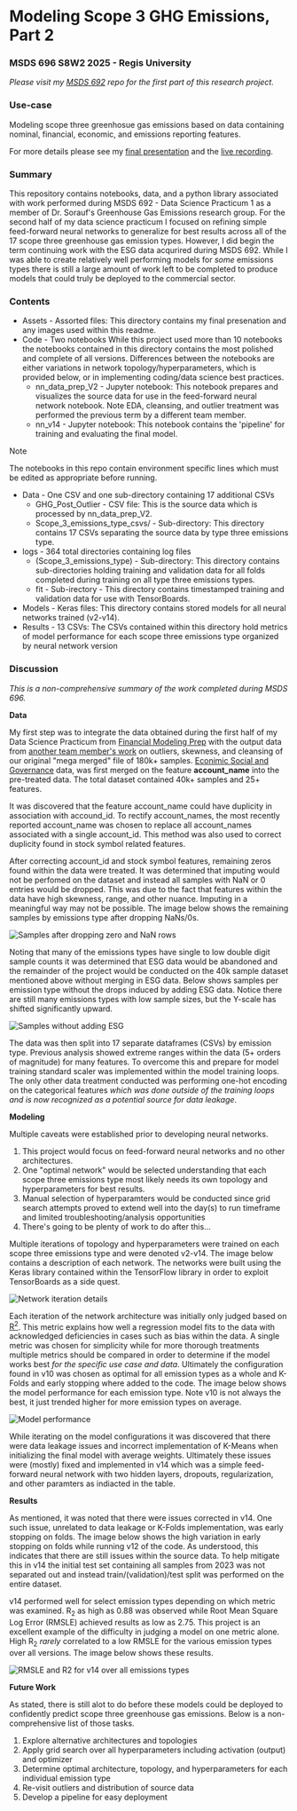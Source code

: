 # Modeling Scope 3 GHG Emissions, Part 2 
### MSDS 696 S8W2 2025 - Regis University

*Please visit my [MSDS 692](https://github.com/JusSnP/MSDS696_GHG) repo for the first part of this research project.*

### Use-case

Modeling scope three greenhosue gas emissions based on data containing nominal, financial, economic, and emissions reporting features.

For more details please see my [final presentation](/Assets/GHG_MSDS696.pptx) and the [live recording](https://github.com/Regis-University-Data-Science/Practicum-Showcase).
 
### Summary  
This repository contains notebooks, data, and a python library associated with work performed during MSDS 692 - Data Science Practicum 1 as a member of Dr. Sorauf's Greenhouse Gas Emissions research group. For the second half of my data science practicum I focused on refining simple feed-forward neural networks to generalize for best results across all of the 17 scope three greenhouse gas emission types. However, I did begin the term continuing work with the ESG data acqurired during MSDS 692. While I was able to create relatively well performing models for _some_ emissions types there is still a large amount of work left to be completed to produce models that could truly be deployed to the commercial sector. 

### Contents

* Assets - Assorted files: This directory contains my final presenation and any images used within this readme.
* Code - Two notebooks
  While this project used more than 10 notebooks the notebooks contained in this directory contains the most polished and complete of all versions. Differences between the notebooks are either variations in network topology/hyperparameters, which is provided below, or in implementing coding/data science best practices.
    * nn_data_prep_V2 - Jupyter notebook: This notebook prepares and visualizes the source data for use in the feed-forward neural network notebook. Note EDA, cleansing, and outlier treatment was performed the previous term by a different team member. 
    * nn_v14 - Jupyter notebook: This notebook contains the 'pipeline' for training and evaluating the final model.
>[!NOTE]
>The notebooks in this repo contain environment specific lines which must be edited as appropriate before running.
* Data - One CSV and one sub-directory containing 17 additional CSVs 
    * GHG_Post_Outlier - CSV file: This is the source data which is processed by nn_data_prep_V2.
    * Scope_3_emissions_type_csvs/ - Sub-directory: This directory contains 17 CSVs separating the source data by type three emissions type. 
* logs - 364 total directories containing log files
    * (Scope_3_emissions_type) - Sub-directory: This directory contains sub-directories holding training and validation data for all folds completed during training on all type three emissions types.
    * fit - Sub-irectory - This directory contains timestamped training and validation data for use with TensorBoards.
* Models - Keras files: This directory contains stored models for all neural networks trained (v2-v14).
* Results - 13 CSVs: The CSVs contained within this directory hold metrics of model performance for each scope three emissions type organized by neural network version 

### Discussion

_This is a non-comprehensive summary of the work completed during MSDS 696._

**Data**

My first step was to integrate the data obtained during the first half of my Data Science Practicum from [Financial Modeling Prep](https://site.financialmodelingprep.com/) with the output data from [another team member's work](https://github.com/julieanneco/Scope3_Emissions) on outliers, skewness, and cleansing of our original "mega merged" file of 180k+ samples. [Econimic Social and Governance](https://greenly.earth/en-us/blog/company-guide/what-is-esg-data-and-how-to-use-it) data, was first merged on the feature **account_name** into the pre-treated data. The total dataset contained 40k+ samples and 25+ features. 

It was discovered that the feature account_name could have duplicity in association with accound_id. To rectify account_names, the most recently reported account_name was chosen to replace all account_names associated with a single account_id. This method was also used to correct duplicity found in stock symbol related features. 

After correcting account_id and stock symbol features, remaining zeros found within the data were treated. It was determined that imputing would not be perfomed on the dataset and instead all samples with NaN or 0 entries would be dropped. This was due to the fact that features within the data have high skewness, range, and other nuance. Imputing in a meaningful way may not be possible. The image below shows the remaining samples by emissions type after dropping NaNs/0s.

![Samples after dropping zero and NaN rows](/Assets/counts_with_ESG.png)

Noting that many of the emissions types have single to low double digit sample counts it was determined that ESG data would be abandoned and the remainder of the project would be conducted on the 40k sample dataset mentioned above without merging in ESG data. Below shows samples per emission type without the drops induced by adding ESG data. Notice there are still many emissions types with low sample sizes, but the Y-scale has shifted significantly upward.

![Samples without adding ESG](/Assets/counts_withoutESG.png)

The data was then split into 17 separate dataframes (CSVs) by emission type. Previous analysis showed extreme ranges within the data (5+ orders of magnitude) for many features. To overcome this and prepare for model training standard scaler was implemented within the model training loops. The only other data treatment conducted was performing one-hot encoding on the categorical features _which was done outside of the training loops and is now recognized as a potential source for data leakage_.

**Modeling**

Multiple caveats were established prior to developing neural networks.

1) This project would focus on feed-forward neural networks and no other architectures.
2) One "optimal network" would be selected understanding that each scope three emissions type most likely needs its own topology and hyperparameters for best results.
3) Manual selection of hyperparamters would be conducted since grid search attempts proved to extend well into the day(s) to run timeframe and limited troubleshooting/analysis opportunities
4) There's going to be plenty of work to do after this...

Multiple iterations of topology and hyperparameters were trained on each scope three emissions type and were denoted v2-v14. The image below contains a description of each network. The networks were built using the Keras library contained within the TensorFlow library in order to exploit TensorBoards as a side quest. 
 
![Network iteration details](/Assets/networks.png)
 
Each iteration of the network architecture was initially only judged based on [R<sup>2</sup>](https://statisticsbyjim.com/glossary/r-squared/). This metric explains how well a regression model fits to the data with acknowledged deficiencies in cases such as bias within the data. A single metric was chosen for simplicity while for more thorough treatments multiple metrics should be compared in order to determine if the model works best _for the specific use case and data_. Ultimately the configuration found in v10 was chosen as optimal for all emission types as a whole and K-Folds and early stopping where added to the code. The image below shows the model performance for each emission type. Note v10 is not always the best, it just trended higher for more emission types on average.

![Model performance](/Assets/network_performance.png)

While iterating on the model configurations it was discovered that there were data leakage issues and incorrect implementation of K-Means when initializing the final model with average weights. Ultimately these issues were (mostly) fixed and implemented in v14 which was a simple feed-forward neural network with two hidden layers, dropouts, regularization, and other paramters as indiacted in the table. 

**Results**

As mentioned, it was noted that there were issues corrected in v14. One such issue, unrelated to data leakage or K-Folds implementation, was early stopping on folds. The image below shows the high variation in early stopping on folds while running v12 of the code. As understood, this indicates that there are still issues within the source data. To help mitigate this in v14 the initial test set containing all samples from 2023 was not separated out and instead train/(validation)/test split was performed on the entire dataset. 

v14 performed well for select emission types depending on which metric was examined. R<sub>2</sub> as high as 0.88 was observed while Root Mean Square Log Error (RMSLE) achieved results as low as 2.75. This project is an excellent example of the difficulty in judging a model on one metric alone. High R<sub>2</sub> _rarely_ correlated to a low RMSLE for the various emission types over all versions. The image below shows these results.

![RMSLE and R<sub>2</sub> for v14 over all emissions types](/Assets/v14rmsleR2.png)

**Future Work**

As stated, there is still alot to do before these models could be deployed to confidently predict scope three greenhouse gas emissions. Below is a non-comprehensive list of those tasks.

1) Explore alternative architectures and topologies
2) Apply grid search over all hyperparameters including activation (output) and optimizer
3) Determine optimal architecture, topology, and hyperparameters for each individual emission type
4) Re-visit outliers and distribution of source data
5) Develop a pipeline for easy deployment


